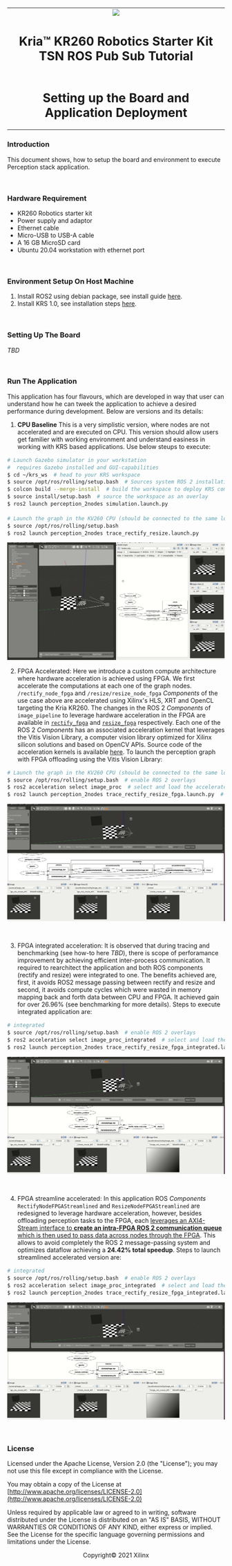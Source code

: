 ﻿<table class="sphinxhide">
 <tr>
   <td align="center"><img src="../../media/xilinx-logo.png" width="30%"/><h1>Kria&trade; KR260 Robotics Starter Kit <br>TSN ROS Pub Sub Tutorial</h1>
   </td>
 </tr>
 <tr>
 <td align="center"><h1>Setting up the Board and Application Deployment</h1>

 </td>
 </tr>
</table>

### Introduction

This document shows, how to setup the board and environment to execute Perception stack application.


<br>

### Hardware Requirement
* KR260 Robotics starter kit
* Power supply and adaptor
* Ethernet cable
* Micro-USB to USB-A cable
* A 16 GB MicroSD card
* Ubuntu 20.04 workstation with ethernet port

<br>

### Environment Setup On Host Machine

1. Install ROS2 using debian package, see install guide [here](https://docs.ros.org/en/rolling/Installation/Ubuntu-Install-Debians.html).
2. Install KRS 1.0, see installation steps [here](https://xilinx.github.io/KRS/sphinx/build/html/docs/install.html#).

<br>

### Setting Up The Board
*TBD*

<br>

### Run The Application
This application has four flavours, which are developed in way that user can understand how he can tweek the application to achieve a desired performance during development. Below are versions and its details:

1) **CPU Baseline**
This is a very simplistic version, where nodes are not accelerated and are executed on CPU. This version should allow users get familier with working environment and understand easiness in working with KRS based applications. Use below steups to execute:

```bash
# Launch Gazebo simulator in your workstation
#  requires Gazebo installed and GUI-capabilities
$ cd ~/krs_ws  # head to your KRS workspace
$ source /opt/ros/rolling/setup.bash  # Sources system ROS 2 installation
$ colcon build --merge-install  # build the workspace to deploy KRS components
$ source install/setup.bash  # source the workspace as an overlay
$ ros2 launch perception_2nodes simulation.launch.py

# Launch the graph in the KV260 CPU (should be connected to the same local network)
$ source /opt/ros/rolling/setup.bash
$ ros2 launch perception_2nodes trace_rectify_resize.launch.py
```

![](../media//perception_graph.gif)


2) FPGA Accelerated: Here we introduce a custom compute architecture where hardware acceleration is achieved using FPGA. We first accelerate the computations at each one of the graph nodes. `/rectify_node_fpga` and `/resize/resize_node_fpga` *Components* of the use case above are accelerated using Xilinx's HLS, XRT and OpenCL targeting the Kria KR260. The changes in the ROS 2 *Components* of `image_pipeline` to leverage hardware acceleration in the FPGA are available in [`rectify_fpga`](https://github.com/ros-acceleration/image_pipeline/blob/ros2/image_proc/src/rectify_fpga.cpp) and [`resize_fpga`](https://github.com/ros-acceleration/image_pipeline/blob/ros2/image_proc/src/resize_fpga.cpp) respectively. Each one of the ROS 2 *Components* has an associated acceleration kernel that leverages the Vitis Vision Library, a computer vision library optimized for Xilinx silicon solutions and based on OpenCV APIs. Source code of the acceleration kernels is available [here](https://github.com/ros-acceleration/image_pipeline/tree/ros2/image_proc/src/image_proc). To launch the perception graph with FPGA offloading using the Vitis Vision Library:

```bash
# Launch the graph in the KV260 CPU (should be connected to the same local network as the workstation)
$ source /opt/ros/rolling/setup.bash  # enable ROS 2 overlays
$ ros2 acceleration select image_proc  # select and load the accelerator
$ ros2 launch perception_2nodes trace_rectify_resize_fpga.launch.py  # launch Nodes
```

![](../media/perception_graph_fpga.gif)

<br>

3) FPGA integrated acceleration: It is observed that during tracing and benchmarking (see how-to here *TBD*), there is scope of perforamance improvement by achieving efficient inter-process communication. It required to rearchitect the application and both ROS components (rectify and resize) were integrated to one. The benefits achieved are, first, it avoids ROS2 message passing between rectify and resize and second, it avoids compute cycles which were wasted in memory mapping back and forth data between CPU and FPGA. It achieved gain for over 26.96% (see benchmarking for more details). Steps to execute integrated application are:

```bash
# integrated
$ source /opt/ros/rolling/setup.bash  # enable ROS 2 overlays
$ ros2 acceleration select image_proc_integrated  # select and load the accelerator
$ ros2 launch perception_2nodes trace_rectify_resize_fpga_integrated.launch.py  # launch Nodes
```

![](../media/perception_graph_integrated.gif)

<br>

4) FPGA streamline accelerated: In this application ROS *Components* `RectifyNodeFPGAStreamlined` and `ResizeNodeFPGAStreamlined` are redesigned to leverage hardware acceleration, however, besides offloading perception tasks to the FPGA, each <ins>leverages an AXI4-Stream interface to **create an intra-FPGA ROS 2 communication queue** which is then used to pass data across nodes through the FPGA</ins>. This allows to avoid completely the ROS 2 message-passing system and optimizes dataflow achieving a **24.42% total speedup**. Steps to launch streamlined accelerated version are:

```bash
# integrated
$ source /opt/ros/rolling/setup.bash  # enable ROS 2 overlays
$ ros2 acceleration select image_proc_integrated  # select and load the accelerator
$ ros2 launch perception_2nodes trace_rectify_resize_fpga_integrated.launch.py  # launch Nodes
```

![](../media/perception_graph_integrated.gif)

<br>

### License

Licensed under the Apache License, Version 2.0 (the "License"); you may not use this file except in compliance with the License.

You may obtain a copy of the License at
[http://www.apache.org/licenses/LICENSE-2.0](http://www.apache.org/licenses/LICENSE-2.0)

Unless required by applicable law or agreed to in writing, software distributed under the License is distributed on an "AS IS" BASIS, WITHOUT WARRANTIES OR CONDITIONS OF ANY KIND, either express or implied. See the License for the specific language governing permissions and limitations under the License.

<p align="center">Copyright&copy; 2021 Xilinx</p>
